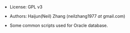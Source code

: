 * License: GPL v3
* Authors: Haijun(Neil) Zhang (neilzhang1977 _at_ gmail.com)

* Some common scripts used for Oracle database.